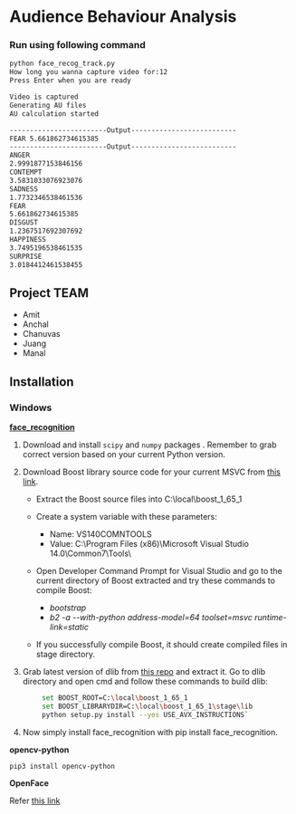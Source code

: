 # Audience Behaviour Analysis 
### Run using following command
```sh
python face_recog_track.py
How long you wanna capture video for:12
Press Enter when you are ready

Video is captured
Generating AU files
AU calculation started

------------------------Output--------------------------
FEAR 5.661862734615385
------------------------Output--------------------------
ANGER
2.9991877153846156
CONTEMPT
3.5831033076923076
SADNESS
1.7732346538461536
FEAR
5.661862734615385
DISGUST
1.2367517692307692
HAPPINESS
3.7495196538461535
SURPRISE
3.0184412461538455

```
##  Project TEAM
 - Amit 
 - Anchal 
 - Chanuvas
 - Juang
 - Manal
 
 ## Installation
 ### Windows
 
 [**face_recognition**](https://github.com/ageitgey/face_recognition/issues/175)
 
1. Download and install `scipy` and `numpy` packages . Remember to grab correct version based on your current Python version.
2. Download Boost library source code for your current MSVC from [this link](https://sourceforge.net/projects/boost/files/).
    - Extract the Boost source files into C:\local\boost_1_65_1
    - Create a system variable with these parameters:
        * Name: VS140COMNTOOLS    
        * Value: C:\Program Files (x86)\Microsoft Visual Studio 14.0\Common7\Tools\ 
        
    -  Open Developer Command Prompt for Visual Studio and go to the current directory of Boost extracted and try these commands to compile Boost:
        * _bootstrap_
        * _b2 -a --with-python address-model=64 toolset=msvc runtime-link=static_ 
        
    - If you successfully compile Boost, it should create compiled files in stage directory.

3. Grab latest version of dlib from [this repo](https://github.com/davisking/dlib) and extract it.
Go to dlib directory and open cmd and follow these commands to build dlib:
```sh 
        set BOOST_ROOT=C:\local\boost_1_65_1
        set BOOST_LIBRARYDIR=C:\local\boost_1_65_1\stage\lib
        python setup.py install --yes USE_AVX_INSTRUCTIONS`
```

4. Now simply install face_recognition with pip install face_recognition.


**opencv-python**
```
pip3 install opencv-python
```
**OpenFace**

Refer [this link](https://github.com/TadasBaltrusaitis/OpenFace/wiki/Windows-Installation)
